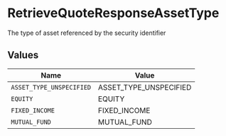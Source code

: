 # RetrieveQuoteResponseAssetType

The type of asset referenced by the security identifier


## Values

| Name                     | Value                    |
| ------------------------ | ------------------------ |
| `ASSET_TYPE_UNSPECIFIED` | ASSET_TYPE_UNSPECIFIED   |
| `EQUITY`                 | EQUITY                   |
| `FIXED_INCOME`           | FIXED_INCOME             |
| `MUTUAL_FUND`            | MUTUAL_FUND              |